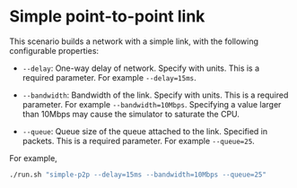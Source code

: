 # Simple point-to-point link

This scenario builds a network with a simple link, with the following
configurable properties:

* `--delay`: One-way delay of network. Specify with units. This is a required
  parameter. For example `--delay=15ms`.

* `--bandwidth`: Bandwidth of the link. Specify with units. This is a required
  parameter. For example `--bandwidth=10Mbps`. Specifying a value larger than
  10Mbps may cause the simulator to saturate the CPU.

* `--queue`: Queue size of the queue attached to the link. Specified in
  packets. This is a required parameter. For example `--queue=25`.

For example,
```bash
./run.sh "simple-p2p --delay=15ms --bandwidth=10Mbps --queue=25"
```
